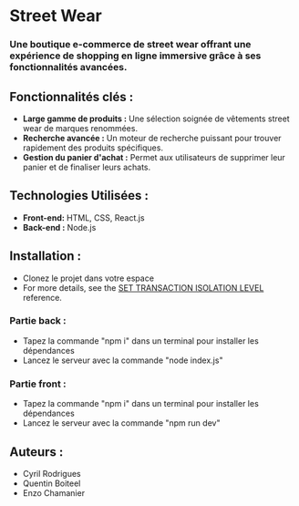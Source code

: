 # Street Wear 

### Une boutique e-commerce de street wear offrant une expérience de shopping en ligne immersive grâce à ses fonctionnalités avancées. 

## Fonctionnalités clés :
- **Large gamme de produits :** Une sélection soignée de vêtements street wear de marques renommées.
- **Recherche avancée :** Un moteur de recherche puissant pour trouver rapidement des produits spécifiques.
- **Gestion du panier d'achat :** Permet aux utilisateurs de supprimer leur panier et de finaliser leurs achats.

## Technologies Utilisées :
- **Front-end:** HTML, CSS, React.js
- **Back-end :** Node.js

## Installation :
- Clonez le projet dans votre espace
- For more details, see the [SET TRANSACTION ISOLATION LEVEL](/sql/t-sql/statements/set-transaction-isolation-level-transact-sql) reference.

### Partie back : 
- Tapez la commande "npm i" dans un terminal pour installer les dépendances
- Lancez le serveur avec la commande "node index.js"

### Partie front :
- Tapez la commande "npm i" dans un terminal pour installer les dépendances
- Lancez le serveur avec la commande "npm run dev"

## Auteurs :
- Cyril Rodrigues
- Quentin Boiteel
- Enzo Chamanier
